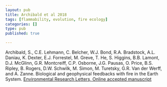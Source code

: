 ```yaml
---
layout: pub
title: Archibald et al 2018
tags: [flammability, evolution, fire ecology]
categories: []
type: pub
published: true

---
```


Archibald, S., C.E. Lehmann, C. Belcher, W.J. Bond, R.A. Bradstock, A.L. Daniau, K. Dexter, E.J. Forrestel, M. Greve, T. He, S. Higgins, B.B. Lamont, D.J. McGlinn, G.R. Montcreiff, C.P. Osborne, J.G. Pausas, O. Price, B.S. Ripley, B. Rogers, D.W. Schwilk, M. Simon, M. Turetsky, G.R. Van der Werff, and A. Zanne. Biological and geophysical feedbacks with fire in the Earth System. [Environmental Research Letters, Online accepted manuscript](http://iopscience.iop.org/article/10.1088/1748-9326/aa9ead/meta)
